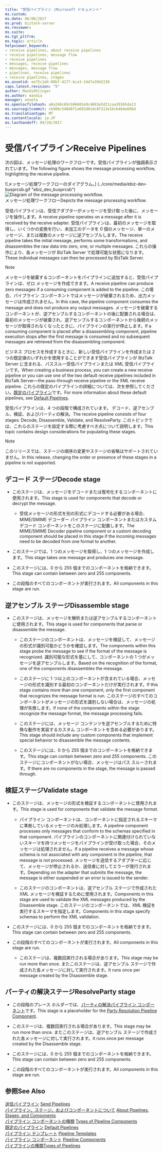 ```yaml
---
title: "受信パイプライン |Microsoft ドキュメント"
ms.custom: 
ms.date: 06/08/2017
ms.prod: biztalk-server
ms.reviewer: 
ms.suite: 
ms.tgt_pltfrm: 
ms.topic: article
helpviewer_keywords:
- receive pipelines, about receive pipelines
- receive pipelines, message flow
- receive pipelines
- messages, receive pipelines
- messages, message flow
- pipelines, receive pipelines
- receive pipelines, stages
ms.assetid: ee75c1d4-00b7-4177-bca3-1447a39d2238
caps.latest.revision: "5"
author: MandiOhlinger
ms.author: mandia
manager: anneta
ms.openlocfilehash: a0a248c69cb96603e9c4883e5d21caa39165da13
ms.sourcegitcommit: cb908c540d8f1a692d01dc8f313e16cb4b4e696d
ms.translationtype: MT
ms.contentlocale: ja-JP
ms.lasthandoff: 09/20/2017
---
```

# <a name="receive-pipelines"></a><span data-ttu-id="6f0c9-102">受信パイプライン</span><span class="sxs-lookup"><span data-stu-id="6f0c9-102">Receive Pipelines</span></span>
<span data-ttu-id="6f0c9-103">次の図は、メッセージ処理のワークフローです。受信パイプラインが強調表示されています。</span><span class="sxs-lookup"><span data-stu-id="6f0c9-103">The following figure shows the message processing workflow, highlighting the receive pipeline.</span></span>  
  
 <span data-ttu-id="6f0c9-104">![メッセージ処理ワークフローのダイアグラム。] (../core/media/ebiz-dev-busprcsb.gif "ebiz_dev_busprcsb")</span><span class="sxs-lookup"><span data-stu-id="6f0c9-104">![Diagram of the message processing workflow.](../core/media/ebiz-dev-busprcsb.gif "ebiz_dev_busprcsb")</span></span>  
<span data-ttu-id="6f0c9-105">メッセージ処理ワークフロー</span><span class="sxs-lookup"><span data-stu-id="6f0c9-105">Depicts the message processing workflow.</span></span>  
  
 <span data-ttu-id="6f0c9-106">受信パイプラインは、受信アダプターがメッセージを受け取った後に、メッセージを操作します。</span><span class="sxs-lookup"><span data-stu-id="6f0c9-106">A receive pipeline operates on a message after it is received by the receive adapter.</span></span> <span data-ttu-id="6f0c9-107">受信パイプラインは、最初のメッセージを取得し、いくつかの変換を行い、未加工のデータを 0 個のメッセージ、単一のメッセージ、または複数のメッセージに逆アセンブルします。</span><span class="sxs-lookup"><span data-stu-id="6f0c9-107">The receive pipeline takes the initial message, performs some transformations, and disassembles the raw data into zero, one, or multiple messages.</span></span> <span data-ttu-id="6f0c9-108">これらの操作により、各メッセージが BizTalk Server で処理可能な状態になります。</span><span class="sxs-lookup"><span data-stu-id="6f0c9-108">These individual messages can then be processed by BizTalk Server.</span></span>  
  
> [!NOTE]
>  <span data-ttu-id="6f0c9-109">メッセージを破棄するコンポーネントをパイプラインに追加すると、受信パイプラインは、ゼロ メッセージを作成できます。</span><span class="sxs-lookup"><span data-stu-id="6f0c9-109">A receive pipeline can produce zero messages if a consuming component is added to the pipeline.</span></span> <span data-ttu-id="6f0c9-110">この場合、パイプライン コンポーネントではメッセージが破棄されるため、出力メッセージは作成されません。</span><span class="sxs-lookup"><span data-stu-id="6f0c9-110">In this case, the pipeline component consumes the message and does not produce any output messages.</span></span> <span data-ttu-id="6f0c9-111">メッセージを破棄するコンポーネントが、逆アセンブルするコンポーネントの後に配置される場合は、最初のメッセージが破棄され、逆アセンブルするコンポーネントから後続のメッセージが取得されなくなったときに、パイプラインの実行が停止します。</span><span class="sxs-lookup"><span data-stu-id="6f0c9-111">If a consuming component is placed after a disassembling component, pipeline execution stops after the first message is consumed and no subsequent messages are retrieved from the disassembling component.</span></span>  
  
 <span data-ttu-id="6f0c9-112">ビジネス プロセスを作成するときに、新しい受信パイプラインを作成または 2 つの既定値のいずれかを使用することができます受信パイプラインが BizTalk Server に含まれる、パススルー受信パイプラインまたは XML 受信パイプラインです。</span><span class="sxs-lookup"><span data-stu-id="6f0c9-112">When creating a business process, you can create a new receive pipeline or you can use one of the two default receive pipelines included in BizTalk Server—the pass-through receive pipeline or the XML receive pipeline.</span></span> <span data-ttu-id="6f0c9-113">これらの既定のパイプラインの詳細については、次を参照してください。[既定のパイプライン](../core/default-pipelines.md)です。</span><span class="sxs-lookup"><span data-stu-id="6f0c9-113">For more information about these default pipelines, see [Default Pipelines](../core/default-pipelines.md).</span></span>  
  
 <span data-ttu-id="6f0c9-114">受信パイプラインは、4 つの段階で構成されています。 デコード、逆アセンブル、検証、およびパーティの解決。</span><span class="sxs-lookup"><span data-stu-id="6f0c9-114">The receive pipeline consists of four stages: Decode, Disassemble, Validate, and ResolveParty.</span></span> <span data-ttu-id="6f0c9-115">このトピックでは、これらのステージを設定する際に考慮すべき点について説明します。</span><span class="sxs-lookup"><span data-stu-id="6f0c9-115">This topic contains design considerations for populating these stages.</span></span>  
  
> [!NOTE]
>  <span data-ttu-id="6f0c9-116">このリリースでは、ステージの順序の変更やステージの省略はサポートされていません。</span><span class="sxs-lookup"><span data-stu-id="6f0c9-116">In this release, changing the order or presence of these stages in a pipeline is not supported.</span></span>  
  
## <a name="decode-stage"></a><span data-ttu-id="6f0c9-117">デコード ステージ</span><span class="sxs-lookup"><span data-stu-id="6f0c9-117">Decode stage</span></span>  
  
-   <span data-ttu-id="6f0c9-118">このステージは、メッセージをデコードまたは復号化するコンポーネントに使用されます。</span><span class="sxs-lookup"><span data-stu-id="6f0c9-118">This stage is used for components that decode or decrypt the message.</span></span>  
  
    -   <span data-ttu-id="6f0c9-119">受信メッセージの形式を別の形式にデコードする必要がある場合、MIME/SMIME デコーダー パイプライン コンポーネントまたはカスタム デコード コンポーネントをこのステージに配置します。</span><span class="sxs-lookup"><span data-stu-id="6f0c9-119">The MIME/SMIME Decoder pipeline component or a custom decoding component should be placed in this stage if the incoming messages need to be decoded from one format to another.</span></span>  
  
-   <span data-ttu-id="6f0c9-120">このステージでは、1 つのメッセージを取得し、1 つのメッセージを作成します。</span><span class="sxs-lookup"><span data-stu-id="6f0c9-120">This stage takes one message and produces one message.</span></span>  
  
-   <span data-ttu-id="6f0c9-121">このステージには、0 から 255 個までのコンポーネントを格納できます。</span><span class="sxs-lookup"><span data-stu-id="6f0c9-121">This stage can contain between zero and 255 components.</span></span>  
  
-   <span data-ttu-id="6f0c9-122">この段階のすべてのコンポーネントが実行されます。</span><span class="sxs-lookup"><span data-stu-id="6f0c9-122">All components in this stage are run.</span></span>  
  
## <a name="disassemble-stage"></a><span data-ttu-id="6f0c9-123">逆アセンブル ステージ</span><span class="sxs-lookup"><span data-stu-id="6f0c9-123">Disassemble stage</span></span>  
  
-   <span data-ttu-id="6f0c9-124">このステージは、メッセージを解析または逆アセンブルするコンポーネントに使用されます。</span><span class="sxs-lookup"><span data-stu-id="6f0c9-124">This stage is used for components that parse or disassemble the message.</span></span>  
  
    -   <span data-ttu-id="6f0c9-125">このステージのコンポーネントは、メッセージを検証して、メッセージの形式が識別可能かどうかを確認します。</span><span class="sxs-lookup"><span data-stu-id="6f0c9-125">The components within this stage probe the message to see if the format of the message is recognized.</span></span> <span data-ttu-id="6f0c9-126">識別可能な形式を基にして、コンポーネントの 1 つがメッセージを逆アセンブルします。</span><span class="sxs-lookup"><span data-stu-id="6f0c9-126">Based on the recognition of the format, one of the components disassembles the message.</span></span>  
  
    -   <span data-ttu-id="6f0c9-127">このステージに 1 つ以上のコンポーネントが含まれている場合、メッセージの形式を識別する最初のコンポーネントだけが実行されます。</span><span class="sxs-lookup"><span data-stu-id="6f0c9-127">If this stage contains more than one component, only the first component that recognizes the message format is run.</span></span> <span data-ttu-id="6f0c9-128">このステージのすべてのコンポーネントがメッセージの形式を識別しない場合は、メッセージの処理が失敗します。</span><span class="sxs-lookup"><span data-stu-id="6f0c9-128">If none of the components within the stage recognize the message format, the message processing fails.</span></span>  
  
    -   <span data-ttu-id="6f0c9-129">このステージには、メッセージ コンテンツを逆アセンブルするために特殊な動作を実装するカスタム コンポーネントを含める必要があります。</span><span class="sxs-lookup"><span data-stu-id="6f0c9-129">This stage should include any custom components that implement special behavior to disassemble the message contents.</span></span>  
  
    -   <span data-ttu-id="6f0c9-130">このステージには、0 から 255 個までのコンポーネントを格納できます。</span><span class="sxs-lookup"><span data-stu-id="6f0c9-130">This stage can contain between zero and 255 components.</span></span> <span data-ttu-id="6f0c9-131">このステージにコンポーネントがない場合、メッセージはパス スルーされます。</span><span class="sxs-lookup"><span data-stu-id="6f0c9-131">If there are no components in the stage, the message is passed through.</span></span>  
  
## <a name="validate-stage"></a><span data-ttu-id="6f0c9-132">検証ステージ</span><span class="sxs-lookup"><span data-stu-id="6f0c9-132">Validate stage</span></span>  
  
-   <span data-ttu-id="6f0c9-133">このステージは、メッセージの形式を検証するコンポーネントに使用されます。</span><span class="sxs-lookup"><span data-stu-id="6f0c9-133">This stage is used for components that validate the message format.</span></span>  
  
    -   <span data-ttu-id="6f0c9-134">パイプライン コンポーネントは、コンポーネントに指定されるスキーマに準拠しているメッセージのみ処理します。</span><span class="sxs-lookup"><span data-stu-id="6f0c9-134">A pipeline component processes only messages that conform to the schemas specified in that component.</span></span> <span data-ttu-id="6f0c9-135">パイプラインのコンポーネントに関連付けられていないスキーマを持つメッセージをパイプラインが受け取った場合、そのメッセージは処理されません。</span><span class="sxs-lookup"><span data-stu-id="6f0c9-135">If a pipeline receives a message whose schema is not associated with any component in the pipeline, that message is not processed.</span></span> <span data-ttu-id="6f0c9-136">メッセージを送信するアダプターに応じて、メッセージが停止されるか、送信者に対してエラーが発行されます。</span><span class="sxs-lookup"><span data-stu-id="6f0c9-136">Depending on the adapter that submits the message, the message is either suspended or an error is issued to the sender.</span></span>  
  
    -   <span data-ttu-id="6f0c9-137">このステージのコンポーネントは、逆アセンブル ステージで作成された XML メッセージを検証するために使用されます。</span><span class="sxs-lookup"><span data-stu-id="6f0c9-137">Components in this stage are used to validate the XML messages produced by the Disassemble stage.</span></span> <span data-ttu-id="6f0c9-138">このステージのコンポーネントでは、XML 検証を実行するスキーマを指定します。</span><span class="sxs-lookup"><span data-stu-id="6f0c9-138">Components in this stage specify schemas to perform the XML validation.</span></span>  
  
-   <span data-ttu-id="6f0c9-139">このステージには、0 から 255 個までのコンポーネントを格納できます。</span><span class="sxs-lookup"><span data-stu-id="6f0c9-139">This stage can contain between zero and 255 components.</span></span>  
  
-   <span data-ttu-id="6f0c9-140">この段階のすべてのコンポーネントが実行されます。</span><span class="sxs-lookup"><span data-stu-id="6f0c9-140">All components in this stage are run.</span></span>  
  
    -   <span data-ttu-id="6f0c9-141">このステージは、複数回実行される場合があります。</span><span class="sxs-lookup"><span data-stu-id="6f0c9-141">This stage may be run more than once.</span></span> <span data-ttu-id="6f0c9-142">またこのステージは、逆アセンブル ステージで作成された各メッセージに対して実行されます。</span><span class="sxs-lookup"><span data-stu-id="6f0c9-142">It runs once per message created by the Disassemble stage.</span></span>  
  
## <a name="resolveparty-stage"></a><span data-ttu-id="6f0c9-143">パーティの解決ステージ</span><span class="sxs-lookup"><span data-stu-id="6f0c9-143">ResolveParty stage</span></span>  
  
-   <span data-ttu-id="6f0c9-144">この段階のプレース ホルダーでは、[パーティの解決パイプライン コンポーネント](../core/party-resolution-pipeline-component.md)です。</span><span class="sxs-lookup"><span data-stu-id="6f0c9-144">This stage is a placeholder for the [Party Resolution Pipeline Component](../core/party-resolution-pipeline-component.md).</span></span>  
  
-   <span data-ttu-id="6f0c9-145">このステージは、複数回実行される場合があります。</span><span class="sxs-lookup"><span data-stu-id="6f0c9-145">This stage may be run more than once.</span></span> <span data-ttu-id="6f0c9-146">またこのステージは、逆アセンブル ステージで作成された各メッセージに対して実行されます。</span><span class="sxs-lookup"><span data-stu-id="6f0c9-146">It runs once per message created by the Disassemble stage.</span></span>  
  
-   <span data-ttu-id="6f0c9-147">このステージには、0 から 255 個までのコンポーネントを格納できます。</span><span class="sxs-lookup"><span data-stu-id="6f0c9-147">This stage can contain between zero and 255 components.</span></span>  
  
-   <span data-ttu-id="6f0c9-148">この段階のすべてのコンポーネントが実行されます。</span><span class="sxs-lookup"><span data-stu-id="6f0c9-148">All components in this stage are run.</span></span>  
  
## <a name="see-also"></a><span data-ttu-id="6f0c9-149">参照</span><span class="sxs-lookup"><span data-stu-id="6f0c9-149">See Also</span></span>  
 <span data-ttu-id="6f0c9-150">[送信パイプライン](../core/send-pipelines.md) </span><span class="sxs-lookup"><span data-stu-id="6f0c9-150">[Send Pipelines](../core/send-pipelines.md) </span></span>  
 <span data-ttu-id="6f0c9-151">[パイプライン、ステージ、およびコンポーネントについて](../core/about-pipelines-stages-and-components.md) </span><span class="sxs-lookup"><span data-stu-id="6f0c9-151">[About Pipelines, Stages, and Components](../core/about-pipelines-stages-and-components.md) </span></span>  
 <span data-ttu-id="6f0c9-152">[パイプライン コンポーネントの種類](../core/types-of-pipeline-components.md) </span><span class="sxs-lookup"><span data-stu-id="6f0c9-152">[Types of Pipeline Components](../core/types-of-pipeline-components.md) </span></span>  
 <span data-ttu-id="6f0c9-153">[既定のパイプライン](../core/default-pipelines.md) </span><span class="sxs-lookup"><span data-stu-id="6f0c9-153">[Default Pipelines](../core/default-pipelines.md) </span></span>  
 <span data-ttu-id="6f0c9-154">[パイプライン テンプレート](../core/pipeline-templates.md) </span><span class="sxs-lookup"><span data-stu-id="6f0c9-154">[Pipeline Templates](../core/pipeline-templates.md) </span></span>  
 <span data-ttu-id="6f0c9-155">[パイプライン コンポーネント](../core/pipeline-components.md) </span><span class="sxs-lookup"><span data-stu-id="6f0c9-155">[Pipeline Components](../core/pipeline-components.md) </span></span>  
 [<span data-ttu-id="6f0c9-156">パイプラインの種類</span><span class="sxs-lookup"><span data-stu-id="6f0c9-156">Types of Pipelines</span></span>](../core/types-of-pipelines.md)